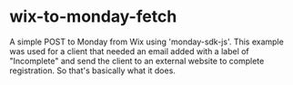 # wix-to-monday-fetch
A simple POST to Monday from Wix using 'monday-sdk-js'. This example was used for a client that needed an email added with a label of "Incomplete" and send the client to an external website to complete registration. So that's basically what it does.
